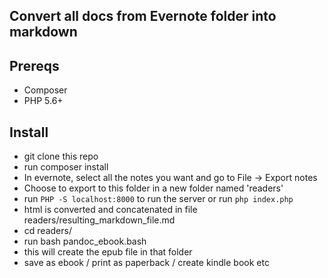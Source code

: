## Convert all docs from Evernote folder into markdown

## Prereqs

- Composer
- PHP 5.6+

## Install

- git clone this repo
- run composer install
- In evernote, select all the notes you want and go to File -> Export notes
- Choose to export to this folder in a new folder named 'readers'
- run ```PHP -S localhost:8000``` to run the server or run ```php index.php```
- html is converted and concatenated in file readers/resulting_markdown_file.md
- cd readers/
- run bash pandoc_ebook.bash
- this will create the epub file in that folder
- save as ebook / print as paperback / create kindle book etc
